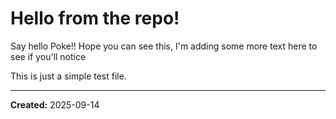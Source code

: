 # Hello from the repo!

Say hello Poke!! Hope you can see this, I'm adding some more text here to see if you'll notice

This is just a simple test file.

---

**Created:** 2025-09-14